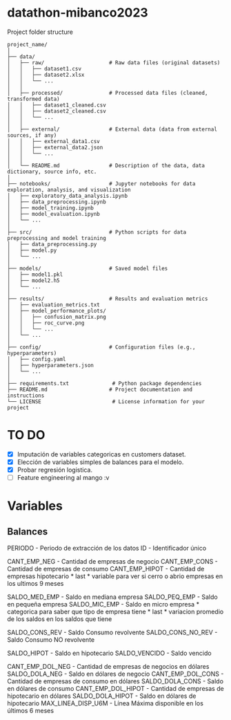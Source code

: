 # datathon-mibanco2023

Project folder structure
```
project_name/
│
├── data/
│   ├── raw/                     # Raw data files (original datasets)
│   │   ├── dataset1.csv
│   │   ├── dataset2.xlsx
│   │   └── ...
│   │
│   ├── processed/               # Processed data files (cleaned, transformed data)
│   │   ├── dataset1_cleaned.csv
│   │   ├── dataset2_cleaned.csv
│   │   └── ...
│   │
│   ├── external/                # External data (data from external sources, if any)
│   │   ├── external_data1.csv
│   │   ├── external_data2.json
│   │   └── ...
│   │
│   └── README.md                # Description of the data, data dictionary, source info, etc.
│
├── notebooks/                   # Jupyter notebooks for data exploration, analysis, and visualization
│   ├── exploratory_data_analysis.ipynb
│   ├── data_preprocessing.ipynb
│   ├── model_training.ipynb
│   ├── model_evaluation.ipynb
│   └── ...
│
├── src/                         # Python scripts for data preprocessing and model training
│   ├── data_preprocessing.py
│   ├── model.py
│   └── ...
│
├── models/                      # Saved model files
│   ├── model1.pkl
│   ├── model2.h5
│   └── ...
│
├── results/                     # Results and evaluation metrics
│   ├── evaluation_metrics.txt
│   ├── model_performance_plots/
│   │   ├── confusion_matrix.png
│   │   ├── roc_curve.png
│   │   └── ...
│   └── ...
│
├── config/                      # Configuration files (e.g., hyperparameters)
│   ├── config.yaml
│   ├── hyperparameters.json
│   └── ...
│
├── requirements.txt              # Python package dependencies
├── README.md                    # Project documentation and instructions
└── LICENSE                       # License information for your project
```




# TO DO

- [x] Imputación de variables categoricas en customers dataset.
- [x] Elección de variables simples de balances para el modelo. 
- [x] Probar regresión logistica. 
- [ ] Feature engineering al mango :v

# Variables

## Balances

PERIODO - Periodo de extracción de los datos
ID - Identificador único

CANT_EMP_NEG - Cantidad de empresas de negocio
CANT_EMP_CONS - Cantidad de empresas de consumo
CANT_EMP_HIPOT - Cantidad de empresas hipotecario
    * last
    * variable para ver si cerro o abrio empresas en los ultimos 9 meses

SALDO_MED_EMP - Saldo en mediana empresa
SALDO_PEQ_EMP - Saldo en pequeña empresa
SALDO_MIC_EMP - Saldo en micro empresa
    * categorica para saber que tipo de empresa tiene
    * last
    * variacion promedio de los saldos en los saldos que tiene

SALDO_CONS_REV - Saldo Consumo revolvente
SALDO_CONS_NO_REV - Saldo Consumo NO revolvente
    
SALDO_HIPOT - Saldo en hipotecario
SALDO_VENCIDO - Saldo vencido

CANT_EMP_DOL_NEG - Cantidad de empresas de negocios en dólares
SALDO_DOLA_NEG - Saldo en dólares de negocio
CANT_EMP_DOL_CONS - Cantidad de empresas de consumo en dólares
SALDO_DOLA_CONS - Saldo en dólares de consumo
CANT_EMP_DOL_HIPOT - Cantidad de empresas de hipotecario en dólares
SALDO_DOLA_HIPOT - Saldo en dólares de hipotecario
MAX_LINEA_DISP_U6M - Línea Máxima disponible en los últimos 6 meses
